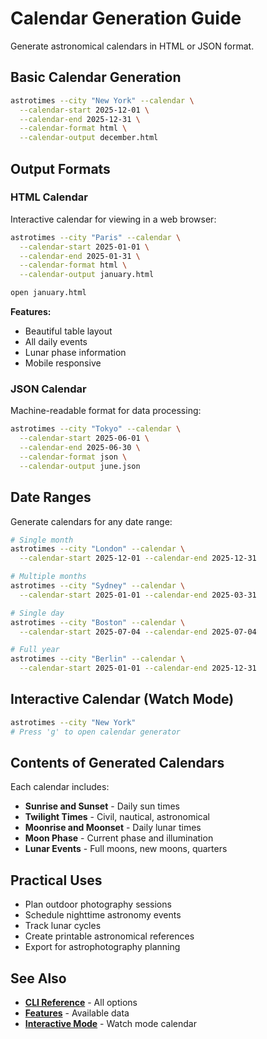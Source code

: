 # Calendar Generation Guide

Generate astronomical calendars in HTML or JSON format.

## Basic Calendar Generation

```bash
astrotimes --city "New York" --calendar \
  --calendar-start 2025-12-01 \
  --calendar-end 2025-12-31 \
  --calendar-format html \
  --calendar-output december.html
```

## Output Formats

### HTML Calendar

Interactive calendar for viewing in a web browser:

```bash
astrotimes --city "Paris" --calendar \
  --calendar-start 2025-01-01 \
  --calendar-end 2025-01-31 \
  --calendar-format html \
  --calendar-output january.html

open january.html
```

**Features:**
- Beautiful table layout
- All daily events
- Lunar phase information
- Mobile responsive

### JSON Calendar

Machine-readable format for data processing:

```bash
astrotimes --city "Tokyo" --calendar \
  --calendar-start 2025-06-01 \
  --calendar-end 2025-06-30 \
  --calendar-format json \
  --calendar-output june.json
```

## Date Ranges

Generate calendars for any date range:

```bash
# Single month
astrotimes --city "London" --calendar \
  --calendar-start 2025-12-01 --calendar-end 2025-12-31

# Multiple months
astrotimes --city "Sydney" --calendar \
  --calendar-start 2025-01-01 --calendar-end 2025-03-31

# Single day
astrotimes --city "Boston" --calendar \
  --calendar-start 2025-07-04 --calendar-end 2025-07-04

# Full year
astrotimes --city "Berlin" --calendar \
  --calendar-start 2025-01-01 --calendar-end 2025-12-31
```

## Interactive Calendar (Watch Mode)

```bash
astrotimes --city "New York"
# Press 'g' to open calendar generator
```

## Contents of Generated Calendars

Each calendar includes:

- **Sunrise and Sunset** - Daily sun times
- **Twilight Times** - Civil, nautical, astronomical
- **Moonrise and Moonset** - Daily lunar times
- **Moon Phase** - Current phase and illumination
- **Lunar Events** - Full moons, new moons, quarters

## Practical Uses

- Plan outdoor photography sessions
- Schedule nighttime astronomy events
- Track lunar cycles
- Create printable astronomical references
- Export for astrophotography planning

## See Also

- **[CLI Reference](cli-reference.md)** - All options
- **[Features](README.md)** - Available data
- **[Interactive Mode](interactive-mode.md)** - Watch mode calendar
